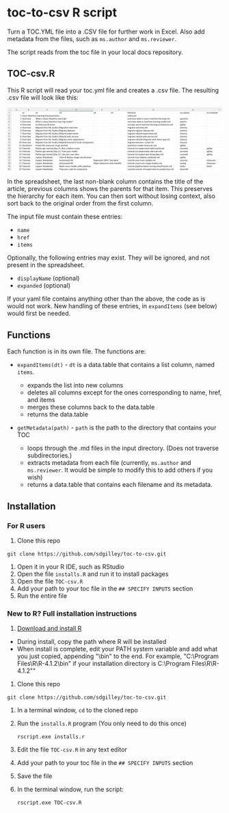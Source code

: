 # toc-to-csv R script

Turn a TOC.YML file into a .CSV file for further work in Excel. Also add metadata from the files, such as `ms.author` and `ms.reviewer`.

The script reads from the toc file in your local docs repository.  

## TOC-csv.R

This R script will read your toc.yml file and creates a .csv file.  The resulting .csv file will look like this: 

![Excel spreadsheet for example toc](media/excel.png "Excel display of CSV")

In the spreadsheet, the last non-blank column contains the title of the article, previous columns shows the parents for that item.  This preserves the hierarchy for each item.   You can then sort without losing context, also sort back to the original order from the first column.

The input file must contain these entries:
* `name` 
* `href`
* `items`

Optionally, the following entries may exist.  They will be ignored, and not present in the spreadsheet.
* `displayName` (optional)
* `expanded` (optional)

If your yaml file contains anything other than the above, the code as is would not work.  New handling of these entries, in `expandItems` (see below) would first be needed. 

## Functions

Each function is in its own file.  The functions are:

* `expandItems(dt)` - `dt` is a data.table that contains a list column, named `items`.
  * expands the list into new columns
  * deletes all columns except for the ones corresponding to name, href, and items
  * merges these columns back to the data.table
  * returns the data.table

* `getMetadata(path)` - `path` is the path to the directory that contains your TOC
  * loops through the .md files in the input directory. (Does not traverse subdirectories.)
  * extracts metadata from each file (currently, `ms.author` and `ms.reviewer`.  It would be simple to modify this to add others if you wish)
  * returns a data.table that contains each filename and its metadata.  

## Installation

### For R users 

1. Clone this repo 
  
  ```
  git clone https://github.com/sdgilley/toc-to-csv.git
  ```
1. Open it in your R IDE, such as RStudio
1. Open the file `installs.R` and run it to install packages
1. Open the file `TOC-csv.R`
1. Add your path to your toc file in the `## SPECIFY INPUTS` section
1. Run the entire file
  
### New to R? Full installation instructions

1. [Download and install R](https://cran.r-project.org/)
  * During install, copy the path where R will be installed
  * When install is complete, edit your PATH system variable and add what you just copied, appending "\bin" to the end.  For example, "C:\Program Files\R\R-4.1.2\bin" if your installation directory is C:\Program Files\R\R-4.1.2""
  
1. Clone this repo 
  
  ```
  git clone https://github.com/sdgilley/toc-to-csv.git
  ```
1. In a terminal window, `cd` to the cloned repo
1. Run the `installs.R` program (You only need to do this once)
  
    ```
    rscript.exe installs.r
    ```
    
1. Edit the file `TOC-csv.R` in any text editor
1. Add your path to your toc file in the `## SPECIFY INPUTS` section
1. Save the file
1. In the terminal window, run the script:
  
    ```
    rscript.exe TOC-csv.R
    ```
  

